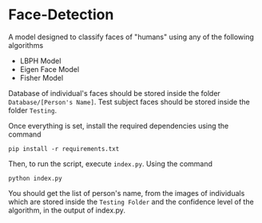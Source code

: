 # Face-Detection

A model designed to classify faces of "humans" using any of the following algorithms
- LBPH Model
- Eigen Face Model
- Fisher Model

Database of individual's faces should be stored inside the folder `Database/[Person's Name]`. Test subject faces should be stored inside the folder `Testing`. 


Once everything is set, install the required dependencies using the command
```
pip install -r requirements.txt
```


Then, to run the script, execute `index.py`. Using the command
```
python index.py
```

You should get the list of person's name, from the images of individuals which are stored inside the `Testing Folder` and the confidence level of the algorithm, in the output of index.py.
